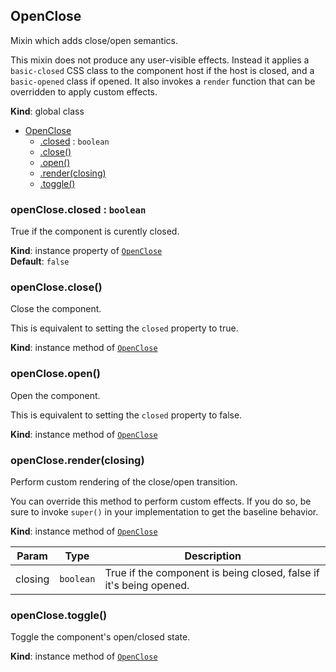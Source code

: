<a name="OpenClose"></a>
## OpenClose
Mixin which adds close/open semantics.

This mixin does not produce any user-visible effects. Instead it applies
a `basic-closed` CSS class to the component host if the host is
closed, and a `basic-opened` class if opened. It also invokes a `render`
function that can be overridden to apply custom effects.

**Kind**: global class  

* [OpenClose](#OpenClose)
    * [.closed](#OpenClose+closed) : <code>boolean</code>
    * [.close()](#OpenClose+close)
    * [.open()](#OpenClose+open)
    * [.render(closing)](#OpenClose+render)
    * [.toggle()](#OpenClose+toggle)

<a name="OpenClose+closed"></a>
### openClose.closed : <code>boolean</code>
True if the component is curently closed.

**Kind**: instance property of <code>[OpenClose](#OpenClose)</code>  
**Default**: <code>false</code>  
<a name="OpenClose+close"></a>
### openClose.close()
Close the component.

This is equivalent to setting the `closed` property to true.

**Kind**: instance method of <code>[OpenClose](#OpenClose)</code>  
<a name="OpenClose+open"></a>
### openClose.open()
Open the component.

This is equivalent to setting the `closed` property to false.

**Kind**: instance method of <code>[OpenClose](#OpenClose)</code>  
<a name="OpenClose+render"></a>
### openClose.render(closing)
Perform custom rendering of the close/open transition.

You can override this method to perform custom effects. If you do so,
be sure to invoke `super()` in your implementation to get the baseline
behavior.

**Kind**: instance method of <code>[OpenClose](#OpenClose)</code>  

| Param | Type | Description |
| --- | --- | --- |
| closing | <code>boolean</code> | True if the component is being closed,        false if it's being opened. |

<a name="OpenClose+toggle"></a>
### openClose.toggle()
Toggle the component's open/closed state.

**Kind**: instance method of <code>[OpenClose](#OpenClose)</code>  
